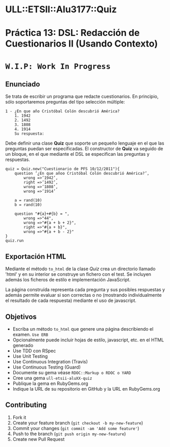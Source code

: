 # ULL::ETSII::Alu3177::Quiz

# Práctica 13: DSL: Redacción de Cuestionarios II (Usando Contexto)
# `W.I.P: Work In Progress`
## Enunciado
Se trata de escribir un programa que redacte cuestionarios. En principio, sólo soportaremos preguntas del tipo selección múltiple:

    1 - ¿En que año Cristóbal Colón descubrió América?
        1. 1942
        2. 1492
        3. 1808
        4. 1914
        Su respuesta:

Debe definir una clase __Quiz__ que soporte un pequeño lenguaje en el que las preguntas puedan ser especificadas. El constructor de __Quiz__ va seguido de un bloque, en el que mediante el DSL se especifican las preguntas y respuestas.

    quiz = Quiz.new("Cuestionario de PFS 10/12/2011"){
        question ’¿En que añoo Cristóbal Colón descubrió América?’,
            wrong =>’1942’,
            right =>’1492’,
            wrong =>’1808’,
            wrong =>’1914’

        a = rand(10)
        b = rand(10)

        question "#{a}+#{b} = ",
            wrong =>"44",
            wrong =>"#{a + b + 2}",
            right =>"#{a + b}",
            wrong =>"#{a + b - 2}"
    }
    quiz.run
    
## Exportación HTML
Mediante el método `to_html` de la clase _Quiz_ crea un directorio llamado 'html' y en su interior se construye un fichero con el test. Se incluyen además los ficheros de estilo e implementación JavaScript.

La página construída representa cada pregunta y sus posibles respuestas y además permite evaluar si son correctas o no (mostrando individualmente el resultado de cada respuesta) mediante el uso de javascript.

## Objetivos
- Escriba un método `to_html` que genere una página describiendo el examen. `Use ERB`
- Opcionalmente puede incluir hojas de estilo, javascript, etc. en el HTML  generado
- Use TDD con RSpec
- Use Unit Testing
- Use Continuous Integration (Travis)
- Use Continuous Testing (Guard)
- Documente su gema véase `RDOC::Markup o RDOC o YARD`
- Cree una gema `ull-etsii-aluXX-quiz`
- Publique la gema en RubyGems.org
- Indique la URL de su repositorio en GitHub y la URL en RubyGems.org

## Contributing

1. Fork it
2. Create your feature branch (`git checkout -b my-new-feature`)
3. Commit your changes (`git commit -am 'Add some feature'`)
4. Push to the branch (`git push origin my-new-feature`)
5. Create new Pull Request
